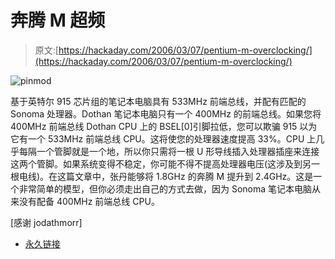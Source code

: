# 奔腾 M 超频

> 原文:[https://hackaday.com/2006/03/07/pentium-m-overclocking/](https://hackaday.com/2006/03/07/pentium-m-overclocking/)

![pinmod](../Images/f301b83207977d329e079534626b6e67.png)

基于英特尔 915 芯片组的笔记本电脑具有 533MHz 前端总线，并配有匹配的 Sonoma 处理器。Dothan 笔记本电脑只有一个 400MHz 的前端总线。如果您将 400MHz 前端总线 Dothan CPU 上的 BSEL[0]引脚拉低，您可以欺骗 915 以为它有一个 533MHz 前端总线 CPU。这将使您的处理器速度提高 33%。CPU 上几乎每隔一个管脚就是一个地，所以你只需将一根 U 形导线插入处理器插座来连接这两个管脚。如果系统变得不稳定，你可能不得不提高处理器电压(这涉及到另一根电线)。在这篇文章中，张丹能够将 1.8GHz 的奔腾 M 提升到 2.4GHz。这是一个非常简单的模型，但你必须走出自己的方式去做，因为 Sonoma 笔记本电脑从来没有配备 400MHz 前端总线 CPU。

[感谢 jodathmorr]

*   [永久链接](http://www.laptoplogic.com/resources/detail.php?id=35&PHPSESSID=9b2092425d4612be20f654021c9c01cf)